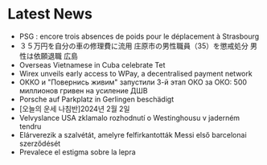 # Latest News
-  PSG : encore trois absences de poids pour le déplacement à Strasbourg
-  ３５万円を自分の車の修理費に流用 庄原市の男性職員（35）を懲戒処分 男性は依願退職 広島
-  Overseas Vietnamese in Cuba celebrate Tet
-  Wirex unveils early access to WPay, a decentralised payment network
-  ОККО и "Повернись живим" запустили 3-й этап ОКО за ОКО: 500 миллионов гривен на усиление ДШВ
-  Porsche auf Parkplatz in Gerlingen beschädigt
-  [오늘의 운세 나침반]2024년 2월 2일
-  Velvyslance USA zklamalo rozhodnutí o Westinghousu v jaderném tendru
-  Elárverezik a szalvétát, amelyre felfirkantották Messi első barcelonai szerződését
-  Prevalece el estigma sobre la lepra
